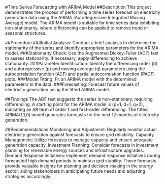 #Time Series Forecasting with ARIMA Model
##Description
This project demonstrates the process of performing a time series forecast on electricity generation data using the ARIMA (AutoRegressive Integrated Moving Average) model. The ARIMA model is suitable for time series data exhibiting non-stationarity, where differencing can be applied to remove trend or seasonal structures.

##Procedure
###Initial Analysis: Conduct a brief analysis to determine the stationarity of the series and identify appropriate parameters for the ARIMA model.
###Stationarity Check: Use the Augmented Dickey-Fuller (ADF) test to assess stationarity. If necessary, apply differencing to achieve stationarity.
###Parameter Identification: Identify the differencing order (d) and autoregressive (p) and moving average (q) parameters using the autocorrelation function (ACF) and partial autocorrelation function (PACF) plots.
###Model Fitting: Fit an ARIMA model with the determined parameters to the data.
###Forecasting: Forecast future values of electricity generation using the fitted ARIMA model.

##Findings
The ADF test suggests the series is non-stationary, requiring differencing.
A starting point for the ARIMA model is (p=1, d=1, q=0), indicating an AR term of order 1 and first-order differencing.
The fitted ARIMA(1,1,0) model generates forecasts for the next 12 months of electricity generation.

##Recommendations
Monitoring and Adjustment: Regularly monitor actual electricity generation against forecasts to ensure grid reliability.
Capacity Management: Utilize forecasts to manage capacity and ensure adequate generation capacity.
Investment Planning: Consider forecasts in investment planning for renewable energy sources and infrastructure upgrades.
Demand Response Initiatives: Implement demand response initiatives during forecasted high demand periods to maintain grid stability.
These forecasts provide valuable insights for planning and decision-making in the energy sector, aiding stakeholders in anticipating future needs and adjusting strategies accordingly.
